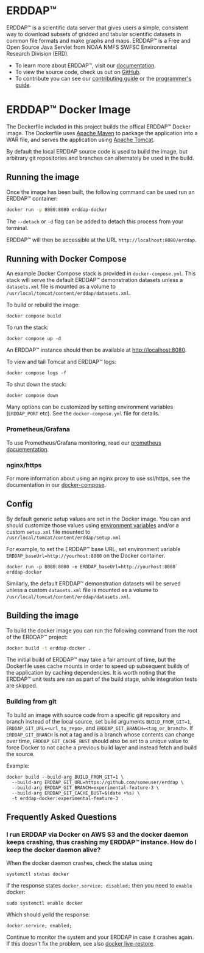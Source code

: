 # ERDDAP&trade;

ERDDAP™ is a scientific data server that gives users a simple, consistent way to download subsets of gridded and tabular scientific datasets in common file formats and make graphs and maps. ERDDAP™ is a Free and Open Source Java Servlet from NOAA NMFS SWFSC Environmental Research Division (ERD).

- To learn more about ERDDAP&trade;, visit our [documentation](https://erddap.github.io/).
- To view the source code, check us out on [GitHub](https://github.com/ERDDAP/erddap).
- To contribute you can see our [contributing guide](https://erddap.github.io/docs/contributing) or the [programmer's guide](https://erddap.github.io/docs/contributing/programmer-guide).

# ERDDAP&trade; Docker Image

The Dockerfile included in this project builds the offical ERDDAP&trade; Docker image.
The Dockerfile uses [Apache Maven](https://maven.apache.org/) to package the application into a WAR file,
and serves the application using [Apache Tomcat](https://tomcat.apache.org/).

By default the local ERDDAP source code is used to build the image, but arbitrary git
repositories and branches can alternately be used in the build.

## Running the image
Once the image has been built, the following command can be used run an ERDDAP&trade; container:

```bash
docker run -p 8080:8080 erddap-docker
```

The `--detach` or `-d` flag can be added to detach this process from your terminal.

ERDDAP&trade; will then be accessible at the URL `http://localhost:8080/erddap`.

## Running with Docker Compose

An example Docker Compose stack is provided in `docker-compose.yml`. This stack will
serve the default ERDDAP&trade; demonstration datasets unless a `datasets.xml` file is
mounted as a volume to `/usr/local/tomcat/content/erddap/datasets.xml`.

To build or rebuild the image:

```
docker compose build
```

To run the stack:

```
docker compose up -d
```

An ERDDAP&trade; instance should then be available at <http://localhost:8080>.

To view and tail Tomcat and ERDDAP&trade; logs:

```
docker compose logs -f
```

To shut down the stack:

```
docker compose down
```

Many options can be customized by setting environment variables (`ERDDAP_PORT` etc).
See the `docker-compose.yml` file for details.

### Prometheus/Grafana

To use Prometheus/Grafana monitoring, read our [prometheus docuementation](https://github.com/ERDDAP/erddap/blob/main/docker/prometheus/README.md).

### nginx/https

For more information about using an nginx proxy to use ssl/https, see the documentation in our [docker-compose](https://github.com/ERDDAP/erddap/blob/main/docker-compose.yml).

## Config

By default generic setup values are set in the Docker image. You can and should customize those values
using [environment variables](https://github.com/ERDDAP/erddap/blob/main/DEPLOY_INSTALL.md#setupEnvironmentVariables)
and/or a custom `setup.xml` file mounted to `/usr/local/tomcat/content/erddap/setup.xml`

For example, to set the ERDDAP&trade; base URL, set environment variable `ERDDAP_baseUrl=http://yourhost:8080`
on the Docker container.

```
docker run -p 8080:8080 -e ERDDAP_baseUrl=http://yourhost:8080` erddap-docker
```

Similarly, the default ERDDAP&trade; demonstration datasets will be served unless a custom `datasets.xml`
file is mounted as a volume to `/usr/local/tomcat/content/erddap/datasets.xml`.


## Building the image

To build the docker image you can run the following command from the root of the ERDDAP&trade; project:

```bash
docker build -t erddap-docker .
```

The initial build of ERDDAP&trade; may take a fair amount of time, but the Dockerfile uses cache mounts
in order to speed up subsequent builds of the application by caching dependencies.
It is worth noting that the ERDDAP&trade; unit tests are ran as part of the build stage, while
integration tests are skipped.

### Building from git

To build an image with source code from a specific git repository and branch instead of the local
source, set build arguments `BUILD_FROM_GIT=1`, `ERDDAP_GIT_URL=<url_to_repo>`,
and `ERDDAP_GIT_BRANCH=<tag_or_branch>`. If `ERDDAP_GIT_BRANCH` is not a tag and is a branch
whose contents can change over time, `ERDDAP_GIT_CACHE_BUST` should also be set to a unique value
to force Docker to not cache a previous build layer and instead fetch and build the source.

Example:

```
docker build --build-arg BUILD_FROM_GIT=1 \
  --build-arg ERDDAP_GIT_URL=https://github.com/someuser/erddap \
  --build-arg ERDDAP_GIT_BRANCH=experimental-feature-3 \
  --build-arg ERDDAP_GIT_CACHE_BUST=$(date +%s) \
  -t erddap-docker:experimental-feature-3 .
```

## Frequently Asked Questions

### I run ERDDAP via Docker on AWS S3 and the docker daemon keeps crashing, thus crashing my ERDDAP&trade; instance. How do I keep the docker daemon alive?

When the docker daemon crashes, check the status using 
```
systemctl status docker
```
If the response states `docker.service; disabled;` then you need to `enable` docker:

```
sudo systemctl enable docker
```
Which should yeild the response:
```
docker.service; enabled;
```
Continue to monitor the system and your ERDDAP in case it crashes again. If this doesn't fix the problem, see also [docker live-restore](https://docs.docker.com/config/containers/live-restore/).

